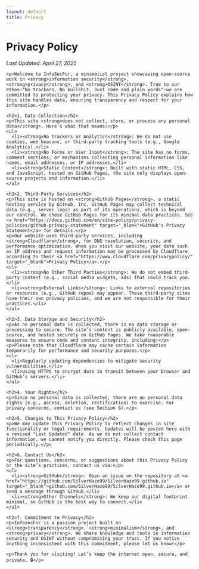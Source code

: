 ```yaml
---
layout: default
title: Privacy
---
```


<main>
    <h1>Privacy Policy</h1>
    <p><em>Last Updated: April 27, 2025</em></p>
    
    <p>Welcome to InfoSecFor, a minimalist project showcasing open-source work in <strong>information security</strong>, <strong>privacy</strong>, and <strong>OSINT</strong>. True to our ethos—"No trackers. No bullshit. Just code and plain words"—we are committed to protecting your privacy. This Privacy Policy explains how this site handles data, ensuring transparency and respect for your information.</p>

    <h2>1. Data Collection</h2>
    <p>This site <strong>does not collect, store, or process any personal data</strong>. Here's what that means:</p>
    <ul>
      <li><strong>No Trackers or Analytics</strong>: We do not use cookies, web beacons, or third-party tracking tools (e.g., Google Analytics).</li>
      <li><strong>No Forms or User Input</strong>: The site has no forms, comment sections, or mechanisms collecting personal information like names, email addresses, or IP addresses.</li>
      <li><strong>Static Content</strong>: Built with static HTML, CSS, and JavaScript, hosted on GitHub Pages, the site only displays open-source projects and information.</li>
    </ul>

    <h2>2. Third-Party Services</h2>
    <p>This site is hosted on <strong>GitHub Pages</strong>, a static hosting service by GitHub, Inc. GitHub Pages may collect technical data (e.g., server logs) as part of its operations, which is beyond our control. We chose GitHub Pages for its minimal data practices. See <a href="https://docs.github.com/en/site-policy/privacy-policies/github-privacy-statement" target="_blank">GitHub's Privacy Statement</a> for details.</p>
    <p>Our website uses third-party services, including <strong>Cloudflare</strong>, for DNS resolution, security, and performance optimization. When you visit our website, your data such as IP address and request information may be processed by Cloudflare according to their <a href="https://www.cloudflare.com/privacypolicy/" target="_blank">Privacy Policy</a>.</p>
    <ul>
      <li><strong>No Other Third Parties</strong>: We do not embed third-party content (e.g., social media widgets, ads) that could track you.</li>
      <li><strong>External Links</strong>: Links to external repositories or resources (e.g., GitHub repos) may appear. These third-party sites have their own privacy policies, and we are not responsible for their practices.</li>
    </ul>

    <h2>3. Data Storage and Security</h2>
    <p>As no personal data is collected, there is no data storage or processing to secure. The site’s content is publicly available, open-source, and hosted securely on GitHub Pages. We take reasonable measures to ensure code and content integrity, including:</p>
    <p>Please note that Cloudflare may cache certain information temporarily for performance and security purposes.</p>
    <ul>
      <li>Regularly updating dependencies to mitigate security vulnerabilities.</li>
      <li>Using HTTPS to encrypt data in transit between your browser and GitHub’s servers.</li>
    </ul>

    <h2>4. Your Rights</h2>
    <p>Since no personal data is collected, there are no personal data rights (e.g., access, deletion, rectification) to exercise. For privacy concerns, contact us (see Section 6).</p>

    <h2>5. Changes to This Privacy Policy</h2>
    <p>We may update this Privacy Policy to reflect changes in site functionality or legal requirements. Updates will be posted here with a revised "Last Updated" date. As we do not collect contact information, we cannot notify you directly. Please check this page periodically.</p>

    <h2>6. Contact Us</h2>
    <p>For questions, concerns, or suggestions about this Privacy Policy or the site’s practices, contact us via:</p>
    <ul>
      <li><strong>GitHub</strong>: Open an issue on the repository at <a href="https://github.com/SilverHaze99/SilverHaze99.github.io" target="_blank">github.com/SilverHaze99/SilverHaze99.github.io</a> or send a message through GitHub.</li>
      <li><strong>Other Channels</strong>: We keep our digital footprint minimal, so GitHub is the best way to connect.</li>
    </ul>

    <h2>7. Commitment to Privacy</h2>
    <p>InfosecFor is a passion project built on <strong>transparency</strong>, <strong>minimalism</strong>, and <strong>privacy</strong>. We share knowledge and tools in information security and OSINT without compromising your trust. If you notice anything inconsistent with this commitment, please let us know!</p>

    <p>Thank you for visiting! Let’s keep the internet open, secure, and private. 🔒</p>
</main>